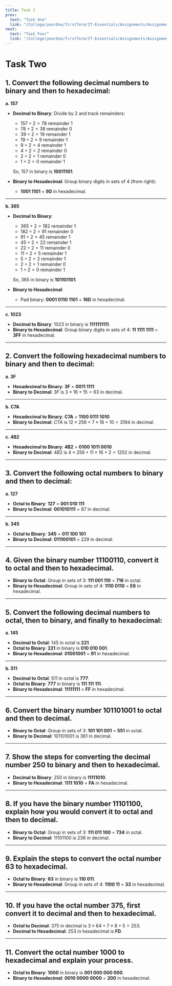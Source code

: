 ```yaml
---
title: Task 2
prev:
  text: "Task One"
  link: "/College/yearOne/firstTerm/IT-Essentials/Assignments/AssignmentOne"
next:
  text: "Task Four"
  link: "/College/yearOne/firstTerm/IT-Essentials/Assignments/AssignmentFour"
---
```


# Task Two

## 1. Convert the following decimal numbers to binary and then to hexadecimal:

**a. 157**

- **Decimal to Binary**: Divide by 2 and track remainders:

  - $157 \div 2 = 78$ remainder 1
  - $78 \div 2 = 39$ remainder 0
  - $39 \div 2 = 19$ remainder 1
  - $19 \div 2 = 9$ remainder 1
  - $9 \div 2 = 4$ remainder 1
  - $4 \div 2 = 2$ remainder 0
  - $2 \div 2 = 1$ remainder 0
  - $1 \div 2 = 0$ remainder 1

  So, $157$ in binary is **10011101**.

- **Binary to Hexadecimal**: Group binary digits in sets of 4 (from right):
  - **1001 1101** = **9D** in hexadecimal.

---

**b. 365**

- **Decimal to Binary**:

  - $365 \div 2 = 182$ remainder 1
  - $182 \div 2 = 91$ remainder 0
  - $91 \div 2 = 45$ remainder 1
  - $45 \div 2 = 22$ remainder 1
  - $22 \div 2 = 11$ remainder 0
  - $11 \div 2 = 5$ remainder 1
  - $5 \div 2 = 2$ remainder 1
  - $2 \div 2 = 1$ remainder 0
  - $1 \div 2 = 0$ remainder 1

  So, $365$ in binary is **101101101**.

- **Binary to Hexadecimal**:
  - Pad binary: **0001 0110 1101** = **16D** in hexadecimal.

---

**c. 1023**

- **Decimal to Binary**: $1023$ in binary is **1111111111**.
- **Binary to Hexadecimal**: Group binary digits in sets of 4: **11 1111 1111** = **3FF** in hexadecimal.

---

## 2. Convert the following hexadecimal numbers to binary and then to decimal:

**a. 3F**

- **Hexadecimal to Binary**: **3F** = **0011 1111**
- **Binary to Decimal**: $3F$ is $3 \times 16 + 15 = 63$ in decimal.

---

**b. C7A**

- **Hexadecimal to Binary**: **C7A** = **1100 0111 1010**
- **Binary to Decimal**: $C7A$ is $12 \times 256 + 7 \times 16 + 10 = 3194$ in decimal.

---

**c. 4B2**

- **Hexadecimal to Binary**: **4B2** = **0100 1011 0010**
- **Binary to Decimal**: $4B2$ is $4 \times 256 + 11 \times 16 + 2 = 1202$ in decimal.

---

## 3. Convert the following octal numbers to binary and then to decimal:

**a. 127**

- **Octal to Binary**: **127** = **001 010 111**
- **Binary to Decimal**: **001010111** = 87 in decimal.

---

**b. 345**

- **Octal to Binary**: **345** = **011 100 101**
- **Binary to Decimal**: **011100101** = 229 in decimal.

---

## 4. Given the binary number 11100110, convert it to octal and then to hexadecimal.

- **Binary to Octal**: Group in sets of 3: **111 001 110** = **716** in octal.
- **Binary to Hexadecimal**: Group in sets of 4: **1110 0110** = **E6** in hexadecimal.

---

## 5. Convert the following decimal numbers to octal, then to binary, and finally to hexadecimal:

**a. 145**

- **Decimal to Octal**: $145$ in octal is **221**.
- **Octal to Binary**: **221** in binary is **010 010 001**.
- **Binary to Hexadecimal**: **01001001** = **91** in hexadecimal.

---

**b. 511**

- **Decimal to Octal**: $511$ in octal is **777**.
- **Octal to Binary**: **777** in binary is **111 111 111**.
- **Binary to Hexadecimal**: **11111111** = **FF** in hexadecimal.

---

## 6. Convert the binary number 101101001 to octal and then to decimal.

- **Binary to Octal**: Group in sets of 3: **101 101 001** = **551** in octal.
- **Binary to Decimal**: $101101001$ is $361$ in decimal.

---

## 7. Show the steps for converting the decimal number 250 to binary and then to hexadecimal.

- **Decimal to Binary**: $250$ in binary is **11111010**.
- **Binary to Hexadecimal**: **1111 1010** = **FA** in hexadecimal.

---

## 8. If you have the binary number 11101100, explain how you would convert it to octal and then to decimal.

- **Binary to Octal**: Group in sets of 3: **111 011 100** = **734** in octal.
- **Binary to Decimal**: $11101100$ is $236$ in decimal.

---

## 9. Explain the steps to convert the octal number 63 to hexadecimal.

- **Octal to Binary**: **63** in binary is **110 011**.
- **Binary to Hexadecimal**: Group in sets of 4: **1100 11** = **33** in hexadecimal.

---

## 10. If you have the octal number 375, first convert it to decimal and then to hexadecimal.

- **Octal to Decimal**: $375$ in decimal is $3 \times 64 + 7 \times 8 + 5 = 253$.
- **Decimal to Hexadecimal**: $253$ in hexadecimal is **FD**.

---

## 11. Convert the octal number 1000 to hexadecimal and explain your process.

- **Octal to Binary**: **1000** in binary is **001 000 000 000**.
- **Binary to Hexadecimal**: **0010 0000 0000** = **200** in hexadecimal.
